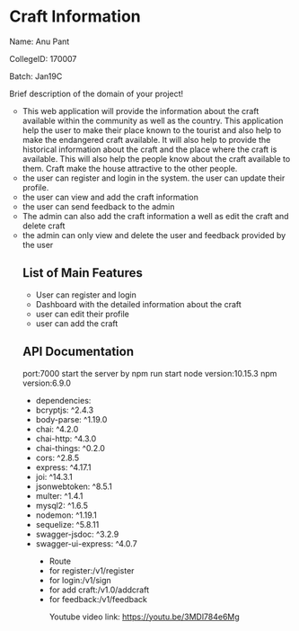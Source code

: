 # Craft Information
Name: Anu Pant

CollegeID: 170007

Batch: Jan19C

Brief description of the domain of your project!
<ul style="list-style-type:circle;">
<li>This web application will provide the information about the craft available within the community as well as the country. This application help the user to make their place known to the tourist and also help to make the endangered craft available. It will also help to provide the historical information about the craft and the place where the craft is available. This will also help the people know about the craft available to them. Craft make the house attractive to the other people. </li>
 <li>the user can register and login in the system. the user can update their profile.</li>
 <li> the user can view and add the craft information</li>
 <li> the user can send feedback to the admin </li>

 <li>The admin can also add the craft information a well as edit the craft and delete craft</li>
 <li> the admin can only view and delete the user and feedback provided by the user</li>


## List of Main Features

 <ul style="list-style-type:circle;">
  <li>User can register and login</li>
<li>Dashboard with the detailed information about the craft</li>
<li> user can edit their profile</li>
<li>user can add the craft</li>
  
</ul> 

## API Documentation
 
port:7000 </li>
start the server by npm run start </li>
node version:10.15.3 </li>
npm version:6.9.0 </li>

<ul style="list-style-type:disc;">
<li>dependencies:</li>
 <li>bcryptjs: ^2.4.3</li>
  <li>  body-parse: ^1.19.0</li>
  <li>  chai: ^4.2.0</li>
  <li>  chai-http: ^4.3.0 </li>
  <li>  chai-things: ^0.2.0 </li>
  <li>  cors: ^2.8.5 </li>
   <li> express: ^4.17.1 </li>
   <li> joi: ^14.3.1 </li>
    <li>jsonwebtoken: ^8.5.1 </li>
   <li> multer: ^1.4.1 </li>
    <li>mysql2: ^1.6.5 </li>
   <li> nodemon: ^1.19.1 </li>
   <li> sequelize: ^5.8.11   </li>
   <li> swagger-jsdoc: ^3.2.9  </li>
   <li> swagger-ui-express: ^4.0.7  </li>

<ul style="list-style-type:disc;">
<li>Route</li>
<li>for register:/v1/register</li>
<li>for login:/v1/sign</li>
<li>for add craft:/v1.0/addcraft</li>
<li>for feedback:/v1/feedback</li>

Youtube video link:
https://youtu.be/3MDl784e6Mg